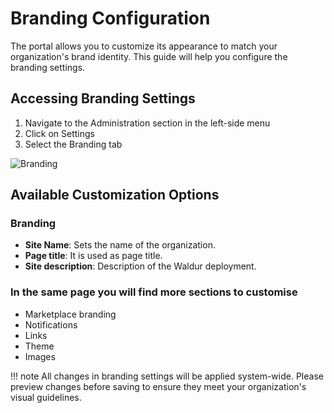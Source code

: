 # Branding Configuration

The portal allows you to customize its appearance to match your organization's brand identity. This guide will help you configure the branding settings.

## Accessing Branding Settings

1. Navigate to the Administration section in the left-side menu
2. Click on Settings
3. Select the Branding tab

![Branding](img/path-to-branding.png)


## Available Customization Options

### Branding

- **Site Name**: Sets the name of the organization.
- **Page title**: It is used as page title.
- **Site description**: Description of the Waldur deployment.

### In the same page you will find more sections to customise

- Marketplace branding
- Notifications
- Links
- Theme
- Images

!!! note
    All changes in branding settings will be applied system-wide. Please preview changes before saving to ensure they meet your organization's visual guidelines.